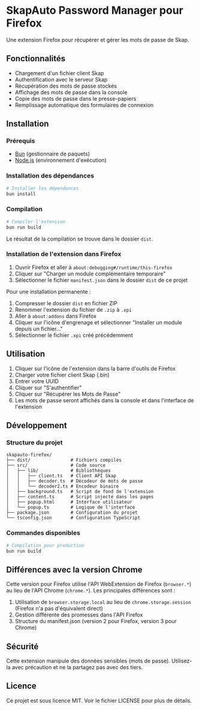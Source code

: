 # SkapAuto Password Manager pour Firefox

Une extension Firefox pour récupérer et gérer les mots de passe de Skap.

## Fonctionnalités

- Chargement d'un fichier client Skap
- Authentification avec le serveur Skap
- Récupération des mots de passe stockés
- Affichage des mots de passe dans la console
- Copie des mots de passe dans le presse-papiers
- Remplissage automatique des formulaires de connexion

## Installation

### Prérequis

- [Bun](https://bun.sh/) (gestionnaire de paquets)
- [Node.js](https://nodejs.org/) (environnement d'exécution)

### Installation des dépendances

```bash
# Installer les dépendances
bun install
```

### Compilation

```bash
# Compiler l'extension
bun run build
```

Le résultat de la compilation se trouve dans le dossier `dist`.

### Installation de l'extension dans Firefox

1. Ouvrir Firefox et aller à `about:debugging#/runtime/this-firefox`
2. Cliquer sur "Charger un module complémentaire temporaire"
3. Sélectionner le fichier `manifest.json` dans le dossier `dist` de ce projet

Pour une installation permanente :

1. Compresser le dossier `dist` en fichier ZIP
2. Renommer l'extension du fichier de `.zip` à `.xpi`
3. Aller à `about:addons` dans Firefox
4. Cliquer sur l'icône d'engrenage et sélectionner "Installer un module depuis un fichier..."
5. Sélectionner le fichier `.xpi` créé précédemment

## Utilisation

1. Cliquer sur l'icône de l'extension dans la barre d'outils de Firefox
2. Charger votre fichier client Skap (.bin)
3. Entrer votre UUID
4. Cliquer sur "S'authentifier"
5. Cliquer sur "Récupérer les Mots de Passe"
6. Les mots de passe seront affichés dans la console et dans l'interface de l'extension

## Développement

### Structure du projet

```
skapauto-firefox/
├── dist/               # Fichiers compilés
├── src/                # Code source
│   ├── lib/            # Bibliothèques
│   │   ├── client.ts   # Client API Skap
│   │   ├── decoder.ts  # Décodeur de mots de passe
│   │   └── decoder2.ts # Encodeur binaire
│   ├── background.ts   # Script de fond de l'extension
│   ├── content.ts      # Script injecté dans les pages
│   ├── popup.html      # Interface utilisateur
│   └── popup.ts        # Logique de l'interface
├── package.json        # Configuration du projet
└── tsconfig.json       # Configuration TypeScript
```

### Commandes disponibles

```bash
# Compilation pour production
bun run build
```

## Différences avec la version Chrome

Cette version pour Firefox utilise l'API WebExtension de Firefox (`browser.*`) au lieu de l'API Chrome (`chrome.*`). Les principales différences sont :

1. Utilisation de `browser.storage.local` au lieu de `chrome.storage.session` (Firefox n'a pas d'équivalent direct)
2. Gestion différente des promesses dans l'API Firefox
3. Structure du manifest.json (version 2 pour Firefox, version 3 pour Chrome)

## Sécurité

Cette extension manipule des données sensibles (mots de passe). Utilisez-la avec précaution et ne la partagez pas avec des tiers.

## Licence

Ce projet est sous licence MIT. Voir le fichier LICENSE pour plus de détails. 